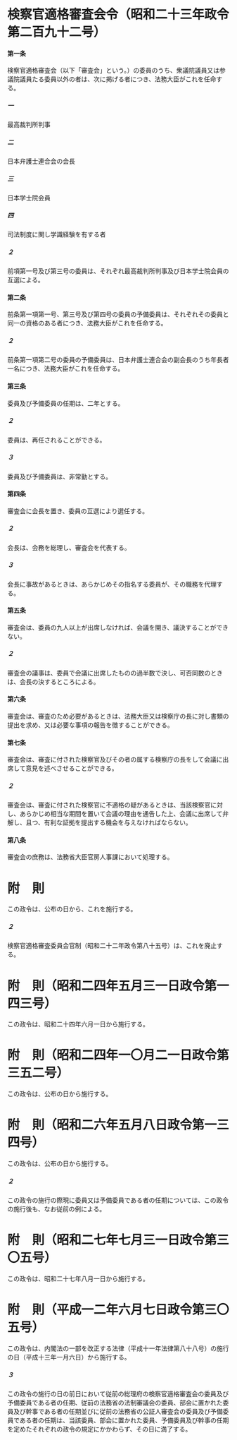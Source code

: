 # 検察官適格審査会令（昭和二十三年政令第二百九十二号）
#### 第一条
検察官適格審査会（以下「審査会」という。）の委員のうち、衆議院議員又は参議院議員たる委員以外の者は、次に掲げる者につき、法務大臣がこれを任命する。
##### 一
最高裁判所判事
##### 二
日本弁護士連合会の会長
##### 三
日本学士院会員
##### 四
司法制度に関し学識経験を有する者
##### ２
前項第一号及び第三号の委員は、それぞれ最高裁判所判事及び日本学士院会員の互選による。
#### 第二条
前条第一項第一号、第三号及び第四号の委員の予備委員は、それぞれその委員と同一の資格のある者につき、法務大臣がこれを任命する。
##### ２
前条第一項第二号の委員の予備委員は、日本弁護士連合会の副会長のうち年長者一名につき、法務大臣がこれを任命する。
#### 第三条
委員及び予備委員の任期は、二年とする。
##### ２
委員は、再任されることができる。
##### ３
委員及び予備委員は、非常勤とする。
#### 第四条
審査会に会長を置き、委員の互選により選任する。
##### ２
会長は、会務を総理し、審査会を代表する。
##### ３
会長に事故があるときは、あらかじめその指名する委員が、その職務を代理する。
#### 第五条
審査会は、委員の九人以上が出席しなければ、会議を開き、議決することができない。
##### ２
審査会の議事は、委員で会議に出席したものの過半数で決し、可否同数のときは、会長の決するところによる。
#### 第六条
審査会は、審査のため必要があるときは、法務大臣又は検察庁の長に対し書類の提出を求め、又は必要な事項の報告を徴することができる。
#### 第七条
審査会は、審査に付された検察官及びその者の属する検察庁の長をして会議に出席して意見を述べさせることができる。
##### ２
審査会は、審査に付された検察官に不適格の疑があるときは、当該検察官に対し、あらかじめ相当な期間を置いて会議の理由を通告した上、会議に出席して弁解し、且つ、有利な証拠を提出する機会を与えなければならない。
#### 第八条
審査会の庶務は、法務省大臣官房人事課において処理する。
# 附　則
この政令は、公布の日から、これを施行する。
##### ２
検察官適格審査委員会官制（昭和二十二年政令第八十五号）は、これを廃止する。
# 附　則（昭和二四年五月三一日政令第一四三号）
この政令は、昭和二十四年六月一日から施行する。
# 附　則（昭和二四年一〇月二一日政令第三五二号）
この政令は、公布の日から施行する。
# 附　則（昭和二六年五月八日政令第一三四号）
この政令は、公布の日から施行する。
##### ２
この政令の施行の際現に委員又は予備委員である者の任期については、この政令の施行後も、なお従前の例による。
# 附　則（昭和二七年七月三一日政令第三〇五号）
この政令は、昭和二十七年八月一日から施行する。
# 附　則（平成一二年六月七日政令第三〇五号）
この政令は、内閣法の一部を改正する法律（平成十一年法律第八十八号）の施行の日（平成十三年一月六日）から施行する。
##### ３
この政令の施行の日の前日において従前の総理府の検察官適格審査会の委員及び予備委員である者の任期、従前の法務省の法制審議会の委員、部会に置かれた委員及び幹事である者の任期並びに従前の法務省の公証人審査会の委員及び予備委員である者の任期は、当該委員、部会に置かれた委員、予備委員及び幹事の任期を定めたそれぞれの政令の規定にかかわらず、その日に満了する。
